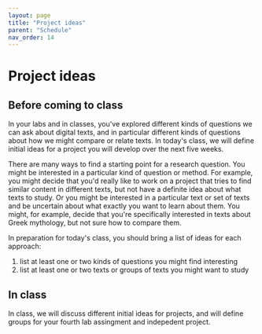 ```yaml
---
layout: page
title: "Project ideas"
parent: "Schedule"
nav_order: 14
---
```



# Project ideas


## Before coming to class

In your labs and in classes, you've explored different kinds of questions we can ask about digital texts, and in particular different kinds of questions about how we might compare or relate texts.   In today's class, we will define initial ideas for a project you will develop over the next five weeks.

There are many ways to find a starting point for a research question. You might be interested in a particular kind of question or method. For example, you might decide that you'd really like to work on a project that tries to find similar content in different texts, but not have a definite idea about what texts to study.  Or you might be interested in a particular text or set of texts and be uncertain about what exactly you want to learn about them. You  might, for example, decide that you're specifically interested in texts about Greek mythology, but not sure how to compare them.

In preparation for today's class, you should bring a list of ideas for each approach:

1. list at least one or two kinds of questions you might find interesting
2. list at least one or two texts or groups of texts you might want to study


## In class

In class, we will discuss different initial ideas for projects, and will define groups for your fourth lab assingment and indepedent project.




